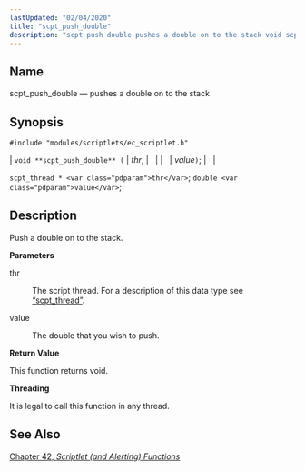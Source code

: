 ```yaml
---
lastUpdated: "02/04/2020"
title: "scpt_push_double"
description: "scpt push double pushes a double on to the stack void scpt push double thr value scpt thread thr double value Push a double on to the stack thr The script thread For a description of this data type see Section 68 72 scpt thread value The double that you..."
---
```


<a name="apis.scpt_push_double"></a> 
## Name

scpt_push_double — pushes a double on to the stack

## Synopsis

`#include "modules/scriptlets/ec_scriptlet.h"`

| `void **scpt_push_double** (` | <var class="pdparam">thr</var>, |   |
|   | <var class="pdparam">value</var>`)`; |   |

`scpt_thread * <var class="pdparam">thr</var>`;
`double <var class="pdparam">value</var>`;<a name="idp59215408"></a> 
## Description

Push a double on to the stack.

**<a name="idp59216624"></a> Parameters**

<dl class="variablelist">

<dt>thr</dt>

<dd>

The script thread. For a description of this data type see [“scpt_thread”](/momentum/3/3-api/structs-scpt-thread).

</dd>

<dt>value</dt>

<dd>

The double that you wish to push.

</dd>

</dl>

**<a name="idp59221792"></a> Return Value**

This function returns void.

**<a name="idp59222704"></a> Threading**

It is legal to call this function in any thread.

<a name="idp59224256"></a> 
## See Also

[Chapter 42, *Scriptlet (and Alerting) Functions*](script "Chapter 42. Scriptlet (and Alerting) Functions")